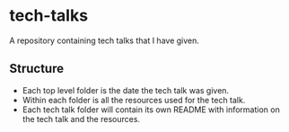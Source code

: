 # tech-talks

A repository containing tech talks that I have given.

## Structure
- Each top level folder is the date the tech talk was given.
- Within each folder is all the resources used for the tech talk.
- Each tech talk folder will contain its own README with information on the tech talk  and the resources.


